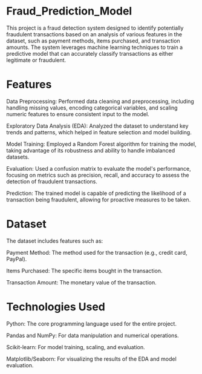 # Fraud_Prediction_Model
This project is a fraud detection system designed to identify potentially fraudulent transactions based on an analysis of various features in the dataset, such as payment methods, items purchased, and transaction amounts. The system leverages machine learning techniques to train a predictive model that can accurately classify transactions as either legitimate or fraudulent.

# Features
Data Preprocessing: Performed data cleaning and preprocessing, including handling missing values, encoding categorical variables, and scaling numeric features to ensure consistent input to the model.

Exploratory Data Analysis (EDA): Analyzed the dataset to understand key trends and patterns, which helped in feature selection and model building.

Model Training: Employed a Random Forest algorithm for training the model, taking advantage of its robustness and ability to handle imbalanced datasets.

Evaluation: Used a confusion matrix to evaluate the model's performance, focusing on metrics such as precision, recall, and accuracy to assess the detection of fraudulent transactions.

Prediction: The trained model is capable of predicting the likelihood of a transaction being fraudulent, allowing for proactive measures to be taken.
# Dataset
The dataset includes features such as:

Payment Method: The method used for the transaction (e.g., credit card, PayPal).

Items Purchased: The specific items bought in the transaction.

Transaction Amount: The monetary value of the transaction.
# Technologies Used

Python: The core programming language used for the entire project.

Pandas and NumPy: For data manipulation and numerical operations.

Scikit-learn: For model training, scaling, and evaluation.

Matplotlib/Seaborn: For visualizing the results of the EDA and model evaluation.
